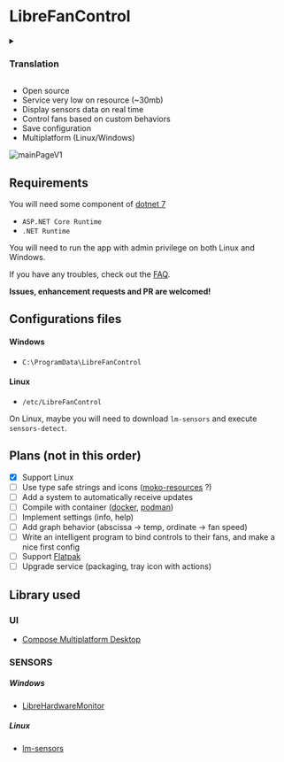 # LibreFanControl

<details>
<summary><h3>Translation</h3></summary>

- [简体中文](./assets/zh_CN/README_zh-CN.md)

</details>


- Open source
- Service very low on resource (~30mb)
- Display sensors data on real time
- Control fans based on custom behaviors
- Save configuration
- Multiplatform (Linux/Windows)


![mainPageV1](https://github.com/wiiznokes/LibreFanControl/assets/78230769/543af76c-137c-456d-a04e-8ebfed323178)



## Requirements
You will need some component of [dotnet 7](https://dotnet.microsoft.com/en-us/download/dotnet/7.0)

- `ASP.NET Core Runtime`
- `.NET Runtime`

You will need to run the app with admin privilege on both Linux and Windows.

If you have any troubles, check out the [FAQ](./FAQ.md).

**Issues, enhancement requests and PR are welcomed!**


## Configurations files

#### Windows
- `C:\ProgramData\LibreFanControl`
#### Linux
- `/etc/LibreFanControl`

On Linux, maybe you will need to download `lm-sensors` and execute `sensors-detect`.

## Plans (not in this order)

- [x] Support Linux
- [ ] Use type safe strings and icons ([moko-resources](https://github.com/icerockdev/moko-resources) ?)
- [ ] Add a system to automatically receive updates
- [ ] Compile with container ([docker](https://docs.docker.com/), [podman](https://podman.io/))
- [ ] Implement settings (info, help)
- [ ] Add graph behavior (abscissa -> temp, ordinate -> fan speed)
- [ ] Write an intelligent program to bind controls to their fans, and make a nice first config
- [ ] Support [Flatpak](https://docs.flatpak.org/en/latest/first-build.html)
- [ ] Upgrade service (packaging, tray icon with actions)

## Library used

### UI
- [Compose Multiplatform Desktop](https://www.jetbrains.com/lp/compose-mpp/)
### SENSORS
##### Windows
- [LibreHardwareMonitor](https://github.com/LibreHardwareMonitor/LibreHardwareMonitor)
##### Linux
- [lm-sensors](https://github.com/lm-sensors/lm-sensors)
